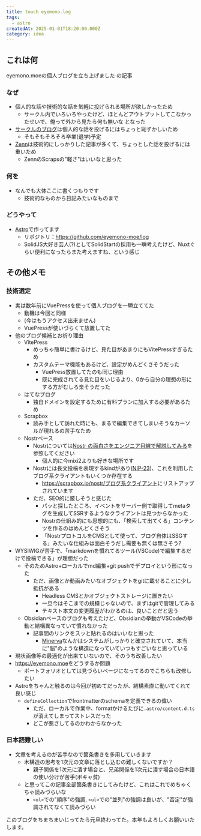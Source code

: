 ```yaml
---
title: touch eyemono.log
tags:
  - astro
createdAt: 2025-01-01T18:20:00.000Z
category: idea
---
```


## これは何

eyemono.moeの個人ブログを立ち上げました の記事

### なぜ

- 個人的な話や技術的な話を気軽に投げられる場所が欲しかったため
  - サークル内でいろいろやったけど、ほとんどアウトプットしてこなかったせいで、俺って外から見たら何も無いな となった
- [サークルのブログ](https://trap.jp/author/d_etteiu8383/)は個人的な話を投げるにはちょっと恥ずかしいため
  - そもそもそろそろ卒業(退学)予定
- [Zenn](https://zenn.dev/eyemono_moe)は技術的にしっかりした記事が多くて、ちょっとした話を投げるには重いため
  - ZennのScrapsの"軽さ"はいいなと思った

### 何を

- なんでも大体ここに書くつもりです
  - 技術的なものから日記みたいなものまで

### どうやって

- [Astro](https://astro.build)で作ってます
  - リポジトリ：<https://github.com/eyemono-moe/log>
  - SolidJS大好き芸人(?)としてSolidStartの採用も一瞬考えたけど、Nuxtぐらい便利になったらまた考えますね、という感じ

## その他メモ

### 技術選定

- 実は数年前にVuePressを使って個人ブログを一瞬立ててた
  - 動機は今回と同様
  - (今はもうアクセス出来ません)
  - VuePressが使いづらくて放置してた
- 他のブログ候補とお祈り理由
  - VitePress
    - めっちゃ簡単に書けるけど、見た目があまりにもVitePressすぎるため
    - カスタムテーマ機能もあるけど、設定がめんどくさそうだった
      - VuePress放置してたのも同じ理由
      - 既に完成されてる見た目をいじるより、0から自分の理想の形にする方がむしろ楽そうだった
  - はてなブログ
    - 独自ドメインを設定するために有料プランに加入する必要があるため
  - Scrapbox
    - 読み手として訪れた時にも、まるで編集できてしまいそうなカーソルが現れるの苦手なため
  - Nostrベース
    - Nostrについては[Nostr の面白さをエンジニア目線で解説してみる](https://zenn.dev/mattn/articles/cf43423178d65c)を参照してください
      - 個人的に今mixi2よりも好きな場所です
    - Nostrには長文投稿を表現するkindがあり([NIP-23](https://github.com/nostr-protocol/nips/blob/master/23.md))、これを利用したブログ系クライアントもいくつか存在する
      - <https://scrapbox.io/nostr/ブログ系クライアント>にリストアップされています
    - ただ、SEO的に厳しそうと感じた
      - パッと探したところ、イベントをサーバー側で取得してmetaタグを生成してSSRするようなクライアントは見つからなかった
      - Nostrの仕組み的にも思想的にも、「検索して出てくる」コンテンツを作るのはめんどくさそう
      - 「NostrプロトコルをCMSとして使って、ブログ自体はSSGする」みたいな仕組みは面白そうだし需要も無くは無さそう?
- WYSIWIGが苦手で、「markdownを慣れてるツール(VSCode)で編集するだけで投稿できる」が理想だった
  - そのためAstro+ローカルでmd編集+git pushでデプロイという形になった
    - ただ、画像とか動画みたいなオブジェクトをgitに載せることに少し抵抗がある
      - Headless CMSとかオブジェクトストレージに置きたい
      - 一旦今はそこまでの規模じゃないので、まずはgitで管理してみる
      - テキスト本文の変更履歴がわかるのは、良いことだと思う
  - Obsidianベースのブログも考えたけど、Obsidianの挙動がVSCodeの挙動と結構異なっていて慣れなかった
    - 記事間のリンクをスッと貼れるのはいいなと思った
      - [Minerva](https://minerva.mamansoft.net/Home)なんかはシステムがしっかりと確立されていて、本当に"脳"のような構造になっていていつもすごいなと思っている
- 現状画像等の最適化が出来ていないので、そのうち改善したい
- <https://eyemono.moe>をどうするか問題
  - ポートフォリオとしては見づらいページになってるのでこちらも改修したい
- Astroをちゃんと触るのは今回が初めてだったが、結構素直に動いてくれて良い感じ
  - `defineCollection`でfrontmatterのschemaを定義できるの偉い
    - ただ、ローカルで作業中、formatかけるたびに`.astro/content.d.ts`が消えてしまってストレスだった
    - どこが悪さしてるのかわからなかった

### 日本語難しい

- 文章を考えるのが苦手なので箇条書きを多用していきます
  - 木構造の思考を1次元の文章に落とし込むの難しくないですか？
    - 親子関係を1次元に潰す場合と、兄弟関係を1次元に潰す場合の日本語の使い分けが苦手(ボキャ貧)
  - と思ってこの記事全部箇条書きにしてみたけど、これはこれでめちゃくちゃ読みづらいな
    - `<ol>`での"順序"の強調, `<ul>`での"並列"の強調は良いが、"否定"が強調されてなくて読みづらい

このブログをちまちまいじってたら元旦終わってた。本年もよろしくお願いいたします。
